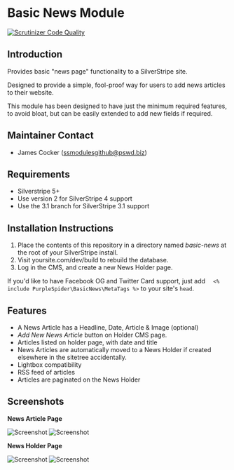 # Basic News Module
[![Scrutinizer Code Quality](https://scrutinizer-ci.com/g/purplespider/silverstripe-basic-news/badges/quality-score.png?b=master)](https://scrutinizer-ci.com/g/purplespider/silverstripe-basic-news/?branch=master)

## Introduction

Provides basic "news page" functionality to a SilverStripe site. 

Designed to provide a simple, fool-proof way for users to add news articles to their website.

This module has been designed to have just the minimum required features, to avoid bloat, but can be easily extended to add new fields if required.

## Maintainer Contact ##
 * James Cocker (ssmodulesgithub@pswd.biz)
 
## Requirements
 * Silverstripe 5+
 * Use version 2 for SilverStripe 4 support
 * Use the 3.1 branch for SilverStripe 3.1 support
 
## Installation Instructions

1. Place the contents of this repository in a directory named *basic-news* at the root of your SilverStripe install.
2. Visit yoursite.com/dev/build to rebuild the database.
3. Log in the CMS, and create a new News Holder page.

If you'd like to have Facebook OG and Twitter Card support, just add `	<% include PurpleSpider\BasicNews\MetaTags %>` to your site's `head`.

## Features

* A News Article has a Headline, Date, Article & Image (optional)
* *Add New News Article* button on Holder CMS page.
* Articles listed on holder page, with date and title
* News Articles are automatically moved to a News Holder if created elsewhere in the sitetree accidentally.
* Lightbox compatibility
* RSS feed of articles
* Articles are paginated on the News Holder

## Screenshots


**News Article Page**

![Screenshot](http://www.pswd.biz/ssmodules/basic-news/a1.png) 
![Screenshot](http://www.pswd.biz/ssmodules/basic-news/a2.png)

**News Holder Page**

![Screenshot](http://www.pswd.biz/ssmodules/basic-news/b1.png)
![Screenshot](http://www.pswd.biz/ssmodules/basic-news/b2.png)